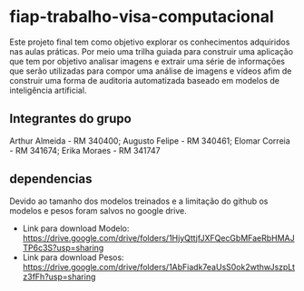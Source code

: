 # fiap-trabalho-visa-computacional

Este projeto final tem como objetivo explorar os conhecimentos adquiridos nas aulas práticas. Por meio uma trilha guiada para construir uma aplicação que tem por objetivo analisar imagens e extrair uma série de informações que serão utilizadas para compor uma análise de imagens e vídeos afim de construir uma forma de auditoria automatizada baseado em modelos de inteligência artificial.

## Integrantes do grupo

Arthur Almeida 	-   RM 340400;
Augusto Felipe 	-   RM 340461;
Elomar Correia 	-   RM 341674;
Erika Moraes 	-   RM 341747

## dependencias

Devido ao tamanho dos modelos treinados e a limitação do github os modelos e pesos foram salvos no google drive. 
- Link para download Modelo: https://drive.google.com/drive/folders/1HjyQttjfJXFQecGbMFaeRbHMAJTP6c3S?usp=sharing
- Link para download Pesos: https://drive.google.com/drive/folders/1AbFiadk7eaUsS0ok2wthwJszpLtz3fFh?usp=sharing

